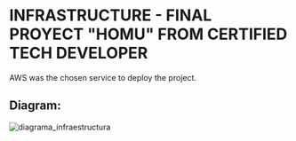 # INFRASTRUCTURE - FINAL PROYECT "HOMU" FROM CERTIFIED TECH DEVELOPER
AWS was the chosen service to deploy the project.

## Diagram:
![diagrama_infraestructura](https://user-images.githubusercontent.com/87093078/180589375-9a79caf5-ddec-4555-a3c7-93004a5a55be.jpg)
